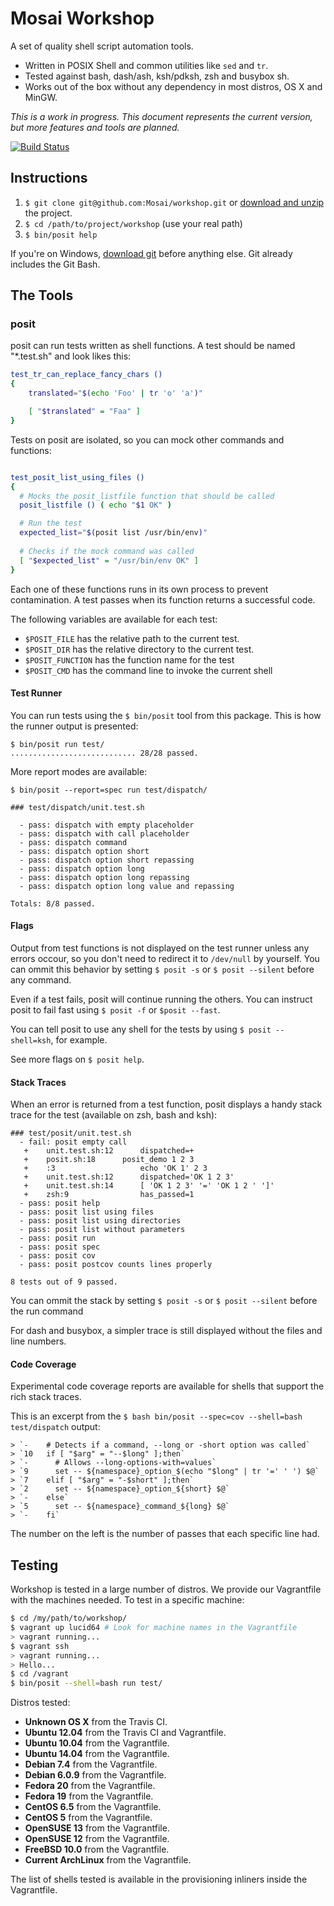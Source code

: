 Mosai Workshop 
==============

A set of quality shell script automation tools.

  - Written in POSIX Shell and common utilities like `sed` and `tr`.
  - Tested against bash, dash/ash, ksh/pdksh, zsh and busybox sh.
  - Works out of the box without any dependency in most distros, OS X and MinGW.

*This is a work in progress. This document represents the current version, but 
more features and tools are planned.*

[![Build Status](https://travis-ci.org/Mosai/workshop.svg?branch=master)](https://travis-ci.org/Mosai/workshop)

Instructions
------------

  1. `$ git clone git@github.com:Mosai/workshop.git` or [download and unzip](https://github.com/Mosai/workshop/archive/master.zip) the project.
  2. `$ cd /path/to/project/workshop` (use your real path)
  3. `$ bin/posit help`

If you're on Windows, [download git](http://git-scm.com/download/win) before anything else. 
Git already includes the Git Bash.

The Tools
---------

### posit

posit can run tests written as shell functions. A test should be named "*.test.sh" and
look likes this:

```sh
test_tr_can_replace_fancy_chars ()
{
	translated="$(echo 'Foo' | tr 'o' 'a')"

	[ "$translated" = "Faa" ]
}
```

Tests on posit are isolated, so you can mock other commands and functions:

```sh

test_posit_list_using_files ()
{
  # Mocks the posit_listfile function that should be called
  posit_listfile () ( echo "$1 OK" )

  # Run the test
  expected_list="$(posit list /usr/bin/env)"
  
  # Checks if the mock command was called
  [ "$expected_list" = "/usr/bin/env OK" ]
}
```

Each one of these functions runs in its own process to prevent contamination. A test
passes when its function returns a successful code.

The following variables are available for each test:


  - `$POSIT_FILE` has the relative path to the current test.
  - `$POSIT_DIR` has the relative directory to the current test.
  - `$POSIT_FUNCTION` has the function name for the test
  - `$POSIT_CMD` has the command line to invoke the current shell


#### Test Runner

You can run tests using the `$ bin/posit` tool from this package. This is 
how the runner output is presented:

```
$ bin/posit run test/
............................ 28/28 passed.
```

More report modes are available:

```
$ bin/posit --report=spec run test/dispatch/

### test/dispatch/unit.test.sh

  - pass: dispatch with empty placeholder
  - pass: dispatch with call placeholder
  - pass: dispatch command
  - pass: dispatch option short
  - pass: dispatch option short repassing
  - pass: dispatch option long
  - pass: dispatch option long repassing
  - pass: dispatch option long value and repassing

Totals: 8/8 passed.

```

#### Flags

Output from test functions is not displayed on the test runner unless any errors occour, 
so you don't need to redirect it to `/dev/null` by yourself. You can ommit this behavior
by setting `$ posit -s` or `$ posit --silent` before any command.

Even if a test fails, posit will continue running the others. You can instruct posit to
fail fast using `$ posit -f` or `$posit --fast`.

You can tell posit to use any shell for the tests by using `$ posit --shell=ksh`, for
example.

See more flags on `$ posit help`.

#### Stack Traces

When an error is returned from a test function, posit displays a handy stack trace
for the test (available on zsh, bash and ksh):

```
### test/posit/unit.test.sh
  - fail: posit empty call
   +    unit.test.sh:12      dispatched=+                  
   +    posit.sh:18      posit_demo 1 2 3          
   +    :3                   echo 'OK 1' 2 3               
   +    unit.test.sh:12      dispatched='OK 1 2 3'         
   +    unit.test.sh:14      [ 'OK 1 2 3' '=' 'OK 1 2 ' ']'
   +    zsh:9                has_passed=1                  
  - pass: posit help
  - pass: posit list using files
  - pass: posit list using directories
  - pass: posit list without parameters
  - pass: posit run
  - pass: posit spec
  - pass: posit cov
  - pass: posit postcov counts lines properly

8 tests out of 9 passed.

```

You can ommit the stack by setting `$ posit -s` or `$ posit --silent` before the
run command

For dash and busybox, a simpler trace is still displayed without the files and 
line numbers.

#### Code Coverage

Experimental code coverage reports are available for shells
that support the rich stack traces. 

This is an excerpt from the `$ bash bin/posit --spec=cov --shell=bash test/dispatch` output:

```
> `-    # Detects if a command, --long or -short option was called`  
> `10   if [ "$arg" = "--$long" ];then`
> `-      # Allows --long-options-with=values`  
> `9      set -- ${namespace}_option_$(echo "$long" | tr '=' ' ') $@`
> `7    elif [ "$arg" = "-$short" ];then`
> `2      set -- ${namespace}_option_${short} $@`
> `-    else`  
> `5      set -- ${namespace}_command_${long} $@`
> `-    fi` 

``` 

The number on the left is the number of passes that each specific line had. 

Testing
-------

Workshop is tested in a large number of distros. We provide our Vagrantfile with
the machines needed. To test in a specific machine:

```sh
$ cd /my/path/to/workshop/
$ vagrant up lucid64 # Look for machine names in the Vagrantfile
> vagrant running...
$ vagrant ssh
> vagrant running...
> Hello...
$ cd /vagrant
$ bin/posit --shell=bash run test/
```

Distros tested:

  - **Unknown OS X** from the Travis CI.
  - **Ubuntu 12.04** from the Travis CI and Vagrantfile.
  - **Ubuntu 10.04** from the Vagrantfile.
  - **Ubuntu 14.04** from the Vagrantfile.
  - **Debian 7.4** from the Vagrantfile.
  - **Debian 6.0.9** from the Vagrantfile.
  - **Fedora 20** from the Vagrantfile.
  - **Fedora 19** from the Vagrantfile.
  - **CentOS 6.5** from the Vagrantfile.
  - **CentOS 5** from the Vagrantfile.
  - **OpenSUSE 13** from the Vagrantfile.
  - **OpenSUSE 12** from the Vagrantfile.
  - **FreeBSD 10.0** from the Vagrantfile.
  - **Current ArchLinux** from the Vagrantfile.

The list of shells tested is available in the provisioning
inliners inside the Vagrantfile.